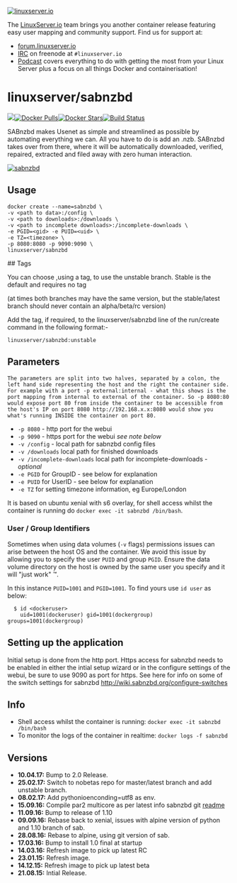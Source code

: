 [linuxserverurl]: https://linuxserver.io
[forumurl]: https://forum.linuxserver.io
[ircurl]: https://www.linuxserver.io/irc/
[podcasturl]: https://www.linuxserver.io/podcast/
[appurl]: http://sabnzbd.org/
[hub]: https://hub.docker.com/r/linuxserver/sabnzbd/

[![linuxserver.io](https://raw.githubusercontent.com/linuxserver/docker-templates/master/linuxserver.io/img/linuxserver_medium.png)][linuxserverurl]

The [LinuxServer.io][linuxserverurl] team brings you another container release featuring easy user mapping and community support. Find us for support at:
* [forum.linuxserver.io][forumurl]
* [IRC][ircurl] on freenode at `#linuxserver.io`
* [Podcast][podcasturl] covers everything to do with getting the most from your Linux Server plus a focus on all things Docker and containerisation!

# linuxserver/sabnzbd
[![](https://images.microbadger.com/badges/image/linuxserver/sabnzbd.svg)](http://microbadger.com/images/linuxserver/sabnzbd "Get your own image badge on microbadger.com")[![Docker Pulls](https://img.shields.io/docker/pulls/linuxserver/sabnzbd.svg)][hub][![Docker Stars](https://img.shields.io/docker/stars/linuxserver/sabnzbd.svg)][hub][![Build Status](http://jenkins.linuxserver.io:8080/buildStatus/icon?job=Dockers/LinuxServer.io-hub-built/linuxserver-sabnzbd)](http://jenkins.linuxserver.io:8080/job/Dockers/job/LinuxServer.io-hub-built/job/linuxserver-sabnzbd/)

SABnzbd makes Usenet as simple and streamlined as possible by automating everything we can. All you have to do is add an .nzb. SABnzbd takes over from there, where it will be automatically downloaded, verified, repaired, extracted and filed away with zero human interaction.

[![sabnzbd](https://raw.githubusercontent.com/linuxserver/docker-templates/master/linuxserver.io/img/sabnzbd-banner.png)][appurl]

## Usage

```
docker create --name=sabnzbd \
-v <path to data>:/config \
-v <path to downloads>:/downloads \
-v <path to incomplete downloads>:/incomplete-downloads \
-e PGID=<gid> -e PUID=<uid> \
-e TZ=<timezone> \
-p 8080:8080 -p 9090:9090 \
linuxserver/sabnzbd
```

## Tags

You can choose ,using a tag, to use the unstable branch.
Stable is the default and requires no tag

(at times both branches may have the same version, but the stable/latest branch should never contain an alpha/beta/rc version)

Add the tag, if required, to the linuxserver/sabnzbd line of the run/create command in the following format:-

`linuxserver/sabnzbd:unstable`

## Parameters

`The parameters are split into two halves, separated by a colon, the left hand side representing the host and the right the container side. 
For example with a port -p external:internal - what this shows is the port mapping from internal to external of the container.
So -p 8080:80 would expose port 80 from inside the container to be accessible from the host's IP on port 8080
http://192.168.x.x:8080 would show you what's running INSIDE the container on port 80.`


* `-p 8080` - http port for the webui
* `-p 9090` - https port for the webui *see note below*
* `-v /config` - local path for sabnzbd config files
* `-v /downloads` local path for finished downloads
* `-v /incomplete-downloads` local path for incomplete-downloads - *optional*
* `-e PGID` for GroupID - see below for explanation
* `-e PUID` for UserID - see below for explanation
* `-e TZ` for setting timezone information, eg Europe/London

It is based on ubuntu xenial with s6 overlay, for shell access whilst the container is running do `docker exec -it sabnzbd /bin/bash`.

### User / Group Identifiers

Sometimes when using data volumes (`-v` flags) permissions issues can arise between the host OS and the container. We avoid this issue by allowing you to specify the user `PUID` and group `PGID`. Ensure the data volume directory on the host is owned by the same user you specify and it will "just work" ™.

In this instance `PUID=1001` and `PGID=1001`. To find yours use `id user` as below:

```
  $ id <dockeruser>
    uid=1001(dockeruser) gid=1001(dockergroup) groups=1001(dockergroup)
```

## Setting up the application 
Initial setup is done from the http port.
Https access for sabnzbd needs to be enabled in either the intial setup wizard or in the configure settings of the webui, be sure to use 9090 as port for https.
See here for info on some of the switch settings for sabnzbd http://wiki.sabnzbd.org/configure-switches


## Info

* Shell access whilst the container is running: `docker exec -it sabnzbd /bin/bash`
* To monitor the logs of the container in realtime: `docker logs -f sabnzbd`


## Versions

+ **10.04.17:** Bump to 2.0 Release.
+ **25.02.17:** Switch to nobetas repo for master/latest branch and add unstable branch.
+ **08.02.17:** Add pythonioenconding=utf8 as env.
+ **15.09.16:** Compile par2 multicore as per latest info sabnzbd git [readme](https://github.com/sabnzbd/sabnzbd#resolving-dependencies)
+ **11.09.16:** Bump to release of 1.10
+ **09.09.16:** Rebase back to xenial,
issues with alpine version of python and 1.10 branch of sab.
+ **28.08.16:** Rebase to alpine, using git version of sab.
+ **17.03.16:** Bump to install 1.0 final at startup
+ **14.03.16:** Refresh image to pick up latest RC
+ **23.01.15:** Refresh image.
+ **14.12.15:** Refresh image to pick up latest beta
+ **21.08.15:** Intial Release. 
